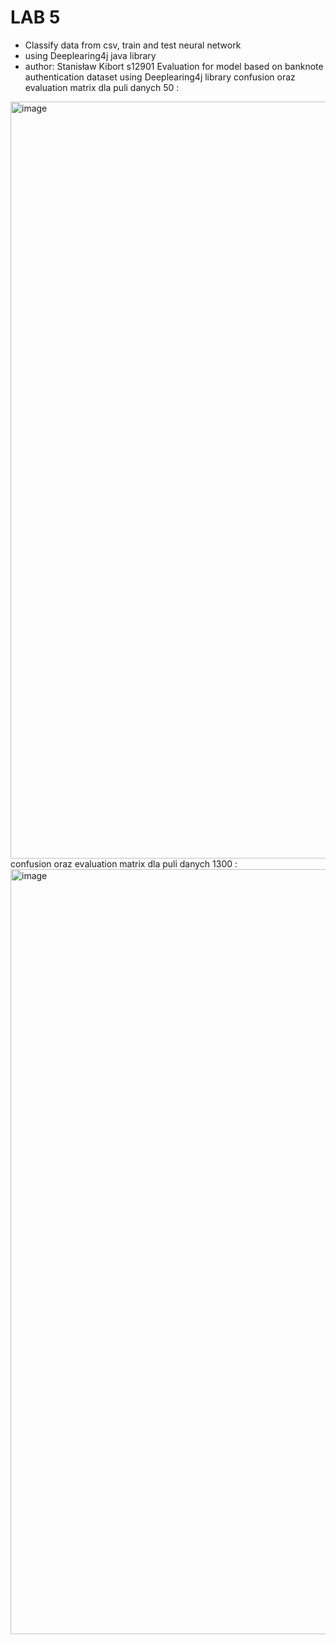# LAB 5 
* Classify data from csv, train and test neural network
* using Deeplearing4j java library
* author: Stanisław Kibort s12901
Evaluation for model based on banknote authentication dataset using Deeplearing4j library
confusion oraz evaluation matrix dla puli danych 50 :
<img width="1211" alt="image" src="https://github.com/stanlet145/NAIWinterSemester/assets/57921350/8ac7991f-2433-412c-b955-31c041817cea">
confusion oraz evaluation matrix dla puli danych 1300 :
<img width="1224" alt="image" src="https://github.com/stanlet145/NAIWinterSemester/assets/57921350/82321a8e-5df4-4eb8-8a23-ec9372e7b548">


